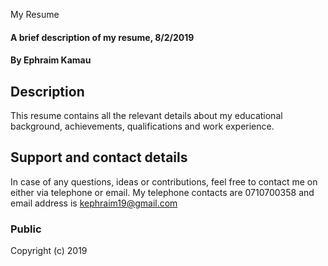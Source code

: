My Resume
#### A brief description of my resume, 8/2/2019
#### By **Ephraim Kamau**

## Description
This resume contains all the relevant details about my educational background, achievements, qualifications and work experience.

## Support and contact details
In case of any questions, ideas or contributions, feel free to contact me on either via telephone or email. My telephone contacts are 0710700358 and email address is kephraim19@gmail.com

### Public
Copyright (c) 2019

